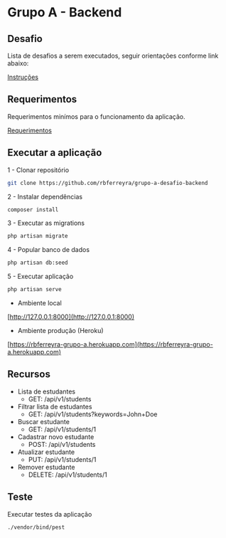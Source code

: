 # Grupo A - Backend

## Desafio

Lista de desafios a serem executados, seguir orientações conforme link abaixo:

[Instruções](https://github.com/grupo-a/challenge-full-stack-web-laravel)

## Requerimentos

Requerimentos minímos para o funcionamento da aplicação.

[Requerimentos](https://laravel.com/docs/8.x/deployment#server-requirements)

## Executar a aplicação

1 - Clonar repositório

```bash
git clone https://github.com/rbferreyra/grupo-a-desafio-backend
```

2 - Instalar dependências

```bash
composer install
```

3 - Executar as migrations

```bash
php artisan migrate
```

4 - Popular banco de dados

```bash
php artisan db:seed
```

5 - Executar aplicação

```bash
php artisan serve
```

- Ambiente local

[http://127.0.0.1:8000](http://127.0.0.1:8000)

- Ambiente produção (Heroku)

[https://rbferreyra-grupo-a.herokuapp.com](https://rbferreyra-grupo-a.herokuapp.com)

## Recursos

- Lista de estudantes
  - GET: /api/v1/students
- Filtrar lista de estudantes
  - GET: /api/v1/students?keywords=John+Doe
- Buscar estudante
  - GET: /api/v1/students/1
- Cadastrar novo estudante
  - POST: /api/v1/students
- Atualizar estudante
  - PUT: /api/v1/students/1
- Remover estudante
  - DELETE: /api/v1/students/1

## Teste

Executar testes da aplicação

```bash
./vendor/bind/pest
```
